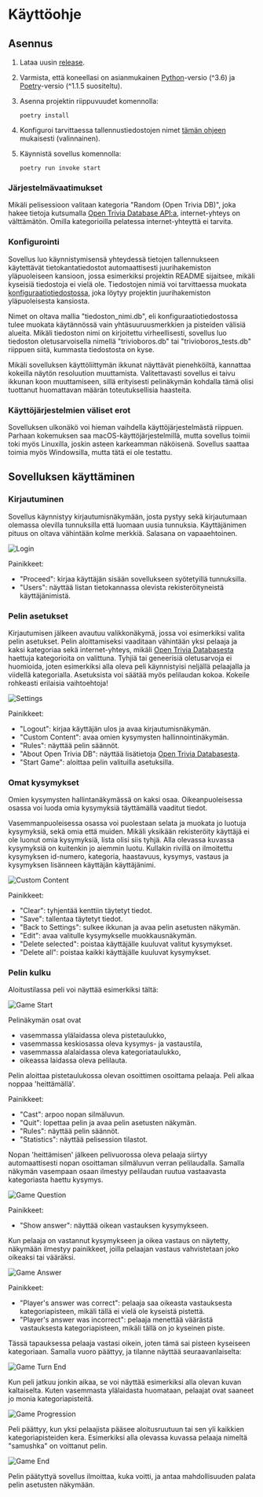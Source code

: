 # Käyttöohje

## Asennus

1. Lataa uusin [release](https://github.com/samushka13/ot-harjoitustyo/releases).

2. Varmista, että koneellasi on asianmukainen [Python](https://www.python.org/)-versio (^3.6) ja [Poetry](https://python-poetry.org/)-versio (^1.1.5 suositeltu).

3. Asenna projektin riippuvuudet komennolla:

       poetry install

4. Konfiguroi tarvittaessa tallennustiedostojen nimet [tämän ohjeen](https://github.com/samushka13/ot-harjoitustyo/blob/master/dokumentaatio/kayttoohje.md#konfigurointi) mukaisesti (valinnainen).

5. Käynnistä sovellus komennolla:

       poetry run invoke start

### Järjestelmävaatimukset

Mikäli pelisessioon valitaan kategoria "Random (Open Trivia DB)", joka hakee tietoja kutsumalla [Open Trivia Database API:a](https://opentdb.com/api_config.php), internet-yhteys on välttämätön. Omilla kategorioilla pelatessa internet-yhteyttä ei tarvita.

### Konfigurointi

Sovellus luo käynnistymisensä yhteydessä tietojen tallennukseen käytettävät tietokantatiedostot automaattisesti juurihakemiston yläpuoleiseen kansioon, jossa esimerkiksi projektin README sijaitsee, mikäli kyseisiä tiedostoja ei vielä ole. Tiedostojen nimiä voi tarvittaessa muokata [konfiguraatiotiedostossa](https://github.com/samushka13/ot-harjoitustyo/blob/master/config.txt), joka löytyy projektin juurihakemiston yläpuoleisesta kansiosta.

Nimet on oltava mallia "tiedoston_nimi.db", eli konfiguraatiotiedostossa tulee muokata käytännössä vain yhtäsuuruusmerkkien ja pisteiden välisiä alueita. Mikäli tiedoston nimi on kirjoitettu virheellisesti, sovellus luo tiedoston oletusarvoisella nimellä "trivioboros.db" tai "trivioboros_tests.db" riippuen siitä, kummasta tiedostosta on kyse.

Mikäli sovelluksen käyttöliittymän ikkunat näyttävät pienehköiltä, kannattaa kokeilla näytön resoluution muuttamista. Valitettavasti sovellus ei taivu ikkunan koon muuttamiseen, sillä erityisesti pelinäkymän kohdalla tämä olisi tuottanut huomattavan määrän toteutuksellisia haasteita.

### Käyttöjärjestelmien väliset erot 

Sovelluksen ulkonäkö voi hieman vaihdella käyttöjärjestelmästä riippuen. Parhaan kokemuksen saa macOS-käyttöjärjestelmillä, mutta sovellus toimii toki myös Linuxilla, joskin asteen karkeamman näköisenä. Sovellus saattaa toimia myös Windowsilla, mutta tätä ei ole testattu.

## Sovelluksen käyttäminen

### Kirjautuminen

Sovellus käynnistyy kirjautumisnäkymään, josta pystyy sekä kirjautumaan olemassa olevilla tunnuksilla että luomaan uusia tunnuksia. Käyttäjänimen pituus on oltava vähintään kolme merkkiä. Salasana on vapaaehtoinen.

![Login](screenshots/login.png)

Painikkeet:

- "Proceed": kirjaa käyttäjän sisään sovellukseen syötetyillä tunnuksilla.
- "Users": näyttää listan tietokannassa olevista rekisteröityneistä käyttäjänimistä.

### Pelin asetukset

Kirjautumisen jälkeen avautuu valikkonäkymä, jossa voi esimerkiksi valita pelin asetukset. Pelin aloittamiseksi vaaditaan vähintään yksi pelaaja ja kaksi kategoriaa sekä internet-yhteys, mikäli [Open Trivia Databasesta](https://opentdb.com/) haettuja kategorioita on valittuna. Tyhjiä tai geneerisiä oletusarvoja ei huomioida, joten esimerkiksi alla oleva peli käynnistyisi neljällä pelaajalla ja viidellä kategorialla. Asetuksista voi säätää myös pelilaudan kokoa. Kokeile rohkeasti erilaisia vaihtoehtoja!

![Settings](screenshots/settings.png)

Painikkeet:

- "Logout": kirjaa käyttäjän ulos ja avaa kirjautumisnäkymän.
- "Custom Content": avaa omien kysymysten hallinnointinäkymän.
- "Rules": näyttää pelin säännöt.
- "About Open Trivia DB": näyttää lisätietoja [Open Trivia Databasesta](https://opentdb.com/).
- "Start Game": aloittaa pelin valituilla asetuksilla.

### Omat kysymykset

Omien kysymysten hallintanäkymässä on kaksi osaa. Oikeanpuoleisessa osassa voi luoda omia kysymyksiä täyttämällä vaaditut tiedot. 

Vasemmanpuoleisessa osassa voi puolestaan selata ja muokata jo luotuja kysymyksiä, sekä omia että muiden. Mikäli yksikään rekisteröity käyttäjä ei ole luonut omia kysymyksiä, lista olisi siis tyhjä. Alla olevassa kuvassa kysymyksiä on kuitenkin jo aiemmin luotu. Kullakin rivillä on ilmoitettu kysymyksen id-numero, kategoria, haastavuus, kysymys, vastaus ja kysymyksen lisänneen käyttäjän käyttäjänimi.

![Custom Content](screenshots/custom_content.png)

Painikkeet:

- "Clear": tyhjentää kenttiin täytetyt tiedot.
- "Save": tallentaa täytetyt tiedot.
- "Back to Settings": sulkee ikkunan ja avaa pelin asetusten näkymän.
- "Edit": avaa valitulle kysymykselle muokkausnäkymän.
- "Delete selected": poistaa käyttäjälle kuuluvat valitut kysymykset.
- "Delete all": poistaa kaikki käyttäjälle kuuluvat kysymykset.

### Pelin kulku

Aloitustilassa peli voi näyttää esimerkiksi tältä:

![Game Start](screenshots/game_start.png)

Pelinäkymän osat ovat

- vasemmassa ylälaidassa oleva pistetaulukko,
- vasemmassa keskiosassa oleva kysymys- ja vastaustila,
- vasemmassa alalaidassa oleva kategoriataulukko,
- oikeassa laidassa oleva pelilauta.

Pelin aloittaa pistetaulukossa olevan osoittimen osoittama pelaaja. Peli alkaa noppaa 'heittämällä'.

Painikkeet:

- "Cast": arpoo nopan silmäluvun.
- "Quit": lopettaa pelin ja avaa pelin asetusten näkymän.
- "Rules": näyttää pelin säännöt.
- "Statistics": näyttää pelisession tilastot.

Nopan 'heittämisen' jälkeen pelivuorossa oleva pelaaja siirtyy automaattisesti nopan osoittaman silmäluvun verran pelilaudalla. Samalla näkymän vasempaan osaan ilmestyy pelilaudan ruutua vastaavasta kategoriasta haettu kysymys. 

![Game Question](screenshots/game_question.png)

Painikkeet:

- "Show answer": näyttää oikean vastauksen kysymykseen.

Kun pelaaja on vastannut kysymykseen ja oikea vastaus on näytetty, näkymään ilmestyy painikkeet, joilla pelaajan vastaus vahvistetaan joko oikeaksi tai vääräksi.

![Game Answer](screenshots/game_answer.png)

Painikkeet:

- "Player's answer was correct": pelaaja saa oikeasta vastauksesta kategoriapisteen, mikäli tällä ei vielä ole kyseistä pistettä.
- "Player's answer was incorrect": pelaaja menettää väärästä vastauksesta kategoriapisteen, mikäli tällä on jo kyseinen piste.

Tässä tapauksessa pelaaja vastasi oikein, joten tämä sai pisteen kyseiseen kategoriaan. Samalla vuoro päättyy, ja tilanne näyttää seuraavanlaiselta:

![Game Turn End](screenshots/game_turn_end.png)

Kun peli jatkuu jonkin aikaa, se voi näyttää esimerkiksi alla olevan kuvan kaltaiselta. Kuten vasemmasta ylälaidasta huomataan, pelaajat ovat saaneet jo monia kategoriapisteitä.

![Game Progression](screenshots/game_progression.png)

Peli päättyy, kun yksi pelaajista pääsee aloitusruutuun tai sen yli kaikkien kategoriapisteiden kera. Esimerkiksi alla olevassa kuvassa pelaaja nimeltä "samushka" on voittanut pelin.

![Game End](screenshots/game_end.png)

Pelin päätyttyä sovellus ilmoittaa, kuka voitti, ja antaa mahdollisuuden palata pelin asetusten näkymään.
